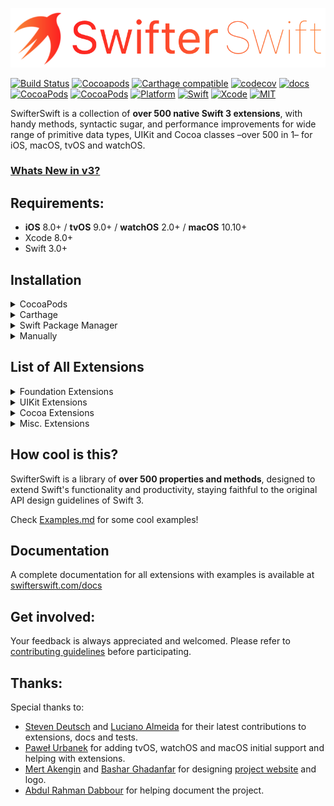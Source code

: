 <p align="left">
  <img src="https://github.com/SwifterSwift/SwifterSwift/blob/master/logo.png?raw=true" title="swifterSwift">
</p>

[![Build Status](https://api.travis-ci.org/SwifterSwift/SwifterSwift.svg?branch=master)](https://travis-ci.org/SwifterSwift/SwifterSwift)
[![Cocoapods](https://img.shields.io/cocoapods/v/SwifterSwift.svg)](https://cocoapods.org/pods/SwifterSwift)
[![Carthage compatible](https://img.shields.io/badge/Carthage-Compatible-brightgreen.svg?style=flat)](https://github.com/Carthage/Carthage)
[![codecov](https://codecov.io/gh/SwifterSwift/SwifterSwift/branch/master/graph/badge.svg)](https://codecov.io/gh/SwifterSwift/SwifterSwift)
[![docs](http://swifterswift.com/docs/badge.svg)](http://swifterswift.com/docs)
[![CocoaPods](https://img.shields.io/cocoapods/dt/SwifterSwift.svg)](https://cocoapods.org/pods/SwifterSwift)
[![CocoaPods](https://img.shields.io/cocoapods/dm/SwifterSwift.svg)](https://cocoapods.org/pods/SwifterSwift)
[![Platform](https://img.shields.io/cocoapods/p/SwifterSwift.svg?style=flat)](https://github.com/SwifterSwift/swifterSwift)
[![Swift](https://img.shields.io/badge/Swift-3.2-orange.svg)](https://swift.org)
[![Xcode](https://img.shields.io/badge/Xcode-8.3-blue.svg)](https://developer.apple.com/xcode)
[![MIT](https://img.shields.io/badge/License-MIT-red.svg)](https://opensource.org/licenses/MIT)


SwifterSwift is a collection of **over 500 native Swift 3 extensions**, with handy methods, syntactic sugar, and performance improvements for wide range of primitive data types, UIKit and Cocoa classes –over 500 in 1– for iOS, macOS, tvOS and watchOS.


### [Whats New in v3?](https://github.com/SwifterSwift/SwifterSwift/wiki/whats-new#v3)



## Requirements:
- **iOS** 8.0+ / **tvOS** 9.0+ / **watchOS** 2.0+ / **macOS** 10.10+
- Xcode 8.0+
- Swift 3.0+



## Installation

<details>
<summary>CocoaPods</summary>
</br>

<p><a href="http://cocoapods.org">CocoaPods</a> is a dependency manager for Cocoa projects. You can install it with the following command:</p>

<pre><code class="bash language-bash">$ gem install cocoapods
</code></pre>

<p>To integrate SwifterSwift into your Xcode project using CocoaPods, specify it in your <code>Podfile</code>:</p>

<h3 id="1integrateallextensions">1. Integrate All extensions:</h3>

<pre><code class="ruby language-ruby">source 'https://github.com/CocoaPods/Specs.git'
platform :ios, '8.0'
use_frameworks!

target '&lt;Your Target Name&gt;' do
    pod 'SwifterSwift'
end
</code></pre>

<h3 id="2integratefoundationextensionsonly">2. Integrate Foundation extensions only:</h3>

<pre><code class="ruby language-ruby">source 'https://github.com/CocoaPods/Specs.git'
platform :ios, '8.0'
use_frameworks!

target '&lt;Your Target Name&gt;' do
    pod 'SwifterSwift/Foundation'
end
</code></pre>

<h3 id="3integrateuikitextensionsonly">3. Integrate UIKit extensions only:</h3>

<pre><code class="ruby language-ruby">source 'https://github.com/CocoaPods/Specs.git'
platform :ios, '8.0'
use_frameworks!

target '&lt;Your Target Name&gt;' do
    pod 'SwifterSwift/UIKit'
end
</code></pre>

<h3 id="4integratecocoaextensionsonly">4. Integrate Cocoa extensions only:</h3>

<pre><code class="ruby language-ruby">source 'https://github.com/CocoaPods/Specs.git'
platform :ios, '8.0'
use_frameworks!

target '&lt;Your Target Name&gt;' do
    pod 'SwifterSwift/Cocoa'
end
</code></pre>

<p>Then, run the following command:</p>

<pre><code class="bash language-bash">$ pod install
</code></pre>

</details>


<details>
<summary>Carthage</summary>
</br>

<p><a href="https://github.com/Carthage/Carthage">Carthage</a> is a decentralized dependency manager that builds your dependencies and provides you with binary frameworks.</p>

<p>You can install Carthage with <a href="http://brew.sh/">Homebrew</a> using the following command:</p>

<pre><code class="bash language-bash">$ brew update
$ brew install carthage
</code></pre>

<p>To integrate SwifterSwift into your Xcode project using Carthage, specify it in your <code>Cartfile</code>:</p>

<pre><code class="ogdl language-ogdl">github "SwifterSwift/SwifterSwift" ~&gt; 3.0
</code></pre>

<p>Run <code>carthage update</code> to build the framework and drag the built <code>SwifterSwift.framework</code> into your Xcode project.</p>

</details>


<details>
<summary>Swift Package Manager</summary>
</br>

<p>You can use <a href="https://swift.org/package-manager">The Swift Package Manager</a> to install <code>SwifterSwift</code> by adding the proper description to your <code>Package.swift</code> file:</p>

<pre><code class="swift language-swift">import PackageDescription

let package = Package(
    name: "YOUR_PROJECT_NAME",
    targets: [],
    dependencies: [
        .Package(url: "https://github.com/SwifterSwift/SwifterSwift.git", majorVersion: 3),
    ]
)
</code></pre>

<p>Note that the <a href="https://swift.org/package-manager">Swift Package Manager</a> is still in early design and development, for more information checkout its <a href="https://github.com/apple/swift-package-manager">GitHub Page</a></p>

</details>


<details>
<summary>Manually</summary>
</br>

<p>Add the <a href="Sources/Extensions">extensions</a> folder to your Xcode project to use all extensions, or a specific extension.</p>

</details>



## List of All Extensions

<details>
<summary>Foundation Extensions</summary>
</br>

<ul>
<li><a href="Sources/Extensions/Foundation/ArrayExtensions.swift"><code>Array extensions</code></a></li>

<li><a href="Sources/Extensions/Foundation/BoolExtensions.swift"><code>Bool extensions</code></a></li>

<li><a href="Sources/Extensions/Foundation/CharacterExtensions.swift"><code>Character extensions</code></a></li>

<li><a href="Sources/Extensions/Foundation/CollectionExtensions.swift"><code>Collection extensions</code></a></li>

<li><a href="Sources/Extensions/Foundation/DataExtensions.swift"><code>Data extensions</code></a></li>

<li><a href="Sources/Extensions/Foundation/DateExtensions.swift"><code>Date extensions</code></a></li>

<li><a href="Sources/Extensions/Foundation/DictionaryExtensions.swift"><code>Dictionary extensions</code></a></li>

<li><a href="Sources/Extensions/Foundation/DoubleExtensions.swift"><code>Double extensions</code></a></li>

<li><a href="Sources/Extensions/Foundation/FloatExtensions.swift"><code>Float extensions</code></a></li>

<li><a href="Sources/Extensions/Foundation/IntExtensions.swift"><code>Int extensions</code></a></li>

<li><a href="Sources/Extensions/Foundation/LocaleExtensions.swift"><code>Locale extensions</code></a></li>

<li><a href="Sources/Extensions/Foundation/OptionalExtensions.swift"><code>Optional extensions</code></a></li>

<li><a href="Sources/Extensions/Foundation/StringExtensions.swift"><code>String extensions</code></a></li>

<li><a href="Sources/Extensions/Foundation/URLExtensions.swift"><code>URL extensions</code></a></li>
</ul>

</details>


<details>
<summary>UIKit Extensions</summary>
</br>

<ul>
<li><a href="Sources/Extensions/UIKit/UIAlertControllerExtensions.swift"><code>UIAlertController extensions</code></a></li>

<li><a href="Sources/Extensions/UIKit/UIBarButtonItemExtensions.swift"><code>UIBarButtonItem extensions</code></a></li>

<li><a href="Sources/Extensions/UIKit/UIButtonExtensions.swift"><code>UIButton extensions</code></a></li>

<li><a href="Sources/Extensions/UIKit/UICollectionViewExtensions.swift"><code>UICollectionView extensions</code></a></li>

<li><a href="Sources/Extensions/UIKit/UIColorExtensions.swift"><code>UIColor extensions</code></a></li>

<li><a href="Sources/Extensions/UIKit/UIImageExtensions.swift"><code>UIImage extensions</code></a></li>

<li><a href="Sources/Extensions/UIKit/UIImageViewExtensions.swift"><code>UIImageView extensions</code></a></li>

<li><a href="Sources/Extensions/UIKit/UILabelExtensions.swift"><code>UILabel extensions</code></a></li>

<li><a href="Sources/Extensions/UIKit/UINavigationBarExtensions.swift"><code>UINavigationBar extensions</code></a></li>

<li><a href="Sources/Extensions/UIKit/UINavigationControllerExtensions.swift"><code>UINavigationController extensions</code></a></li>

<li><a href="Sources/Extensions/UIKit/UINavigationItemExtensions.swift"><code>UINavigationItem extensions</code></a></li>

<li><a href="Sources/Extensions/UIKit/UISearchBarExtensions.swift"><code>UISearchBar extensions</code></a></li>

<li><a href="Sources/Extensions/UIKit/UISegmentedControlExtensions.swift"><code>UISegmentedControl extensions</code></a></li>

<li><a href="Sources/Extensions/UIKit/UISliderExtensions.swift"><code>UISlider extensions</code></a></li>

<li><a href="Sources/Extensions/UIKit/UIStoryboardExtensions.swift"><code>UIStoryboard extensions</code></a></li>

<li><a href="Sources/Extensions/UIKit/UISwitchExtensions.swift"><code>UISwitch extensions</code></a></li>

<li><a href="Sources/Extensions/UIKit/UITabBarExtensions.swift"><code>UITabBar extensions</code></a></li>

<li><a href="Sources/Extensions/UIKit/UITableViewExtensions.swift"><code>UITableView extensions</code></a></li>

<li><a href="Sources/Extensions/UIKit/UITextFieldExtensions.swift"><code>UITextField extensions</code></a></li>

<li><a href="Sources/Extensions/UIKit/UITextViewExtensions.swift"><code>UITextView extensions</code></a></li>

<li><a href="Sources/Extensions/UIKit/UIViewExtensions.swift"><code>UIView extensions</code></a></li>

<li><a href="Sources/Extensions/UIKit/UIViewControllerExtensions.swift"><code>UIViewController extensions</code></a></li>
</ul>

</details>


<details>
<summary>Cocoa Extensions</summary>
</br>

<ul>
<li><a href="Sources/Extensions/Cocoa/CGColorExtensions.swift"><code>CGColor extensions</code></a></li>

<li><a href="Sources/Extensions/Cocoa/CGFloatExtensions.swift"><code>CGFloat extensions</code></a></li>

<li><a href="Sources/Extensions/Cocoa/CGPointExtensions.swift"><code>CGPoint extensions</code></a></li>

<li><a href="Sources/Extensions/Cocoa/CGSizeExtensions.swift"><code>CGSize extensions</code></a></li>

<li><a href="Sources/Extensions/Cocoa/CLLocationExtensions.swift"><code>CLLocation extensions</code></a></li>

<li><a href="Sources/Extensions/Cocoa/NSAttributedStringExtensions.swift"><code>NSAttributedString extensions</code></a></li>

<li><a href="Sources/Extensions/Cocoa/NSColorExtensions.swift"><code>NSColor extensions</code></a></li>

<li><a href="Sources/Extensions/Cocoa/NSViewExtensions.swift"><code>NSView extensions</code></a></li>
</ul>

</details>


<details>
<summary>Misc. Extensions</summary>
</br>

<ul>
<li><a href="Sources/Extensions/SwifterSwift.swift"><code>SwifterSwift</code></a></li>
</ul>

</details>



## How cool is this?

SwifterSwift is a library of **over 500 properties and methods**, designed to extend Swift's functionality and productivity, staying faithful to the original API design guidelines of Swift 3.

Check [Examples.md](Examples/Examples.md) for some cool examples!


## Documentation

A complete documentation for all extensions with examples is available at [swifterswift.com/docs](http://swifterswift.com/docs)



## Get involved:

Your feedback is always appreciated and welcomed.
Please refer to [contributing guidelines](CONTRIBUTING.md) before participating.



## Thanks:

Special thanks to:

- [Steven Deutsch](https://github.com/SD10) and [Luciano Almeida](https://github.com/LucianoPAlmeida) for their latest contributions to extensions, docs and tests.
- [Paweł Urbanek](https://github.com/pawurb) for adding tvOS, watchOS and macOS initial support and helping with extensions.
- [Mert Akengin](https://github.com/PvtMert) and [Bashar Ghadanfar](https://www.behance.net/lionbytes) for designing [project website](http://swiftierswift.com) and logo.
- [Abdul Rahman Dabbour](https://github.com/thedabbour) for helping document the project.
